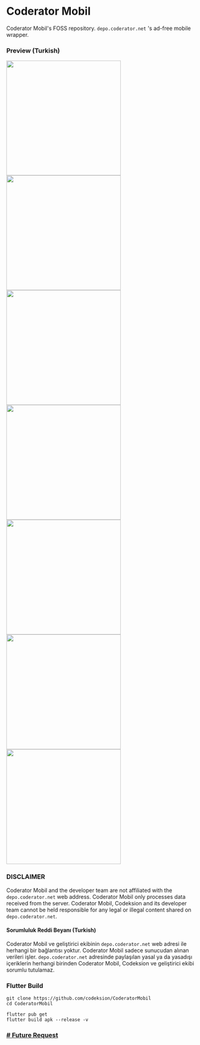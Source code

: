 
# Coderator Mobil
Coderator Mobil's FOSS repository.
`depo.coderator.net` 's ad-free mobile wrapper.
### Preview (Turkish)

<img src="fastlane/metadata/android/en-US/images/phoneScreenshots/1.jpg" width="300"><img src="fastlane/metadata/android/en-US/images/phoneScreenshots/2.jpg" width="300"><img src="fastlane/metadata/android/en-US/images/phoneScreenshots/3.jpg" width="300"><img src="fastlane/metadata/android/en-US/images/phoneScreenshots/4.jpg" width="300"><img src="fastlane/metadata/android/en-US/images/phoneScreenshots/5.jpg" width="300"><img src="fastlane/metadata/android/en-US/images/phoneScreenshots/6.jpg" width="300"><img src="fastlane/metadata/android/en-US/images/phoneScreenshots/7.jpg" width="300">
<!--i cant understand. Who and why loves XML-->

### DISCLAIMER
Coderator Mobil and the developer team are not affiliated with the `depo.coderator.net` web address. Coderator Mobil only processes data received from the server. Coderator Mobil, Codeksion and its developer team cannot be held responsible for any legal or illegal content shared on `depo.coderator.net`.

#### Sorumluluk Reddi Beyanı (Turkish)
Coderator Mobil ve geliştirici ekibinin `depo.coderator.net` web adresi ile herhangi bir bağlantısı yoktur. Coderator Mobil sadece sunucudan alınan verileri işler. `depo.coderator.net` adresinde paylaşılan yasal ya da yasadışı içeriklerin herhangi birinden Coderator Mobil, Codeksion ve geliştirici ekibi sorumlu tutulamaz.

### Flutter Build
```
git clone https://github.com/codeksion/CoderatorMobil
cd CoderatorMobil

flutter pub get
flutter build apk --release -v
```

### [# Future Request](https://github.com/codeksion/CoderatorMobil/issues)




